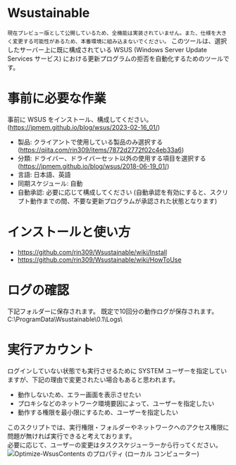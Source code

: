 # Wsustainable
`現在プレビュー版として公開しているため、全機能は実装されていません。また、仕様を大きく変更する可能性があるため、本番環境に組み込まないでください。`
このツールは、選択したサーバー上に既に構成されている WSUS (Windows Server Update Services サービス) における更新プログラムの拒否を自動化するためのツールです。

# 事前に必要な作業
事前に WSUS をインストール、構成してください。(https://jpmem.github.io/blog/wsus/2023-02-16_01/)

- 製品: クライアントで使用している製品のみ選択する (https://qiita.com/rin309/items/7872d2772f02c4eb33a6)
- 分類: ドライバー、ドライバーセット以外の使用する項目を選択する (https://jpmem.github.io/blog/wsus/2018-06-19_01/)
- 言語: 日本語、英語
- 同期スケジュール: 自動
- 自動承認: 必要に応じて構成してください (自動承認を有効にすると、スクリプト動作までの間、不要な更新プログラムが承認された状態となります)

# インストールと使い方
- https://github.com/rin309/Wsustainable/wiki/Install
- https://github.com/rin309/Wsustainable/wiki/HowToUse

# ログの確認
下記フォルダーに保存されます。
既定で10回分の動作ログが保存されます。
C:\ProgramData\Wsustainable\0.1\Logs\

# 実行アカウント
ログインしていない状態でも実行させるために SYSTEM ユーザーを指定していますが、下記の理由で変更されたい場合もあると思われます。
  
- 動作しないため、エラー画面を表示させたい
- プロキシなどのネットワーク環境要因によって、ユーザーを指定したい
- 動作する権限を最小限にするため、ユーザーを指定したい
  
このスクリプトでは、実行権限・フォルダーやネットワークへのアクセス権限に問題が無ければ実行できると考えております。  
必要に応じて、ユーザーの変更はタスクスケジューラーから行ってください。  
![Optimize-WsusContents のプロパティ (ローカル コンピューター)](https://user-images.githubusercontent.com/760251/230722128-428d6ed1-ae26-48ee-8892-dc52784ae8ee.png)
